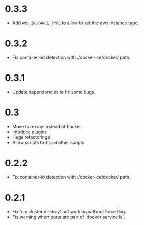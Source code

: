 # 0.3.3

* Add `AWS_INSTANCE_TYPE` to allow to set the aws instance type.

# 0.3.2

* Fix container-id detection with :/docker-ce/docker/ path.

# 0.3.1

* Update dependencies to fix some bugs.

# 0.3

* Move to rexray instead of flocker.
* Intoduce plugins
* Huge refactorings
* Allow scripts to `#load` other scripts

# 0.2.2

* Fix container-id detection with :/docker-ce/docker/ path.

# 0.2.1

* Fix 'cm cluster destroy' not working without force flag.
* Fis warning when ports are part of 'docker service ls`.